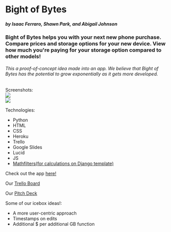 # **Bight of Bytes**
#### *by Isaac Ferraro, Shawn Park, and Abigail Johnson*


### Bight of Bytes helps you with your next new phone purchase. Compare prices and storage options for your new device. View how much you're paying for your storage option compared to other models!

###### This a proof-of-concept idea made into an app. We believe that Bight of Bytes has the potential to grow exponentially as it gets more developed. 

Screenshots:
<br>
<img src="https://i.imgur.com/nD9G3It.png">
<br>
<img src="https://i.imgur.com/i8ggoX1.png">

Technologies:
-   Python
-   HTML
-   CSS
-   Heroku
-   Trello
-   Google Slides
-   Lucid
-   JS
-  [Mathfilters(for calculations on Django template)](https://pypi.org/project/django-mathfilters/)

Check out the app [here!](https://bight-of-bytes.herokuapp.com/)

Our [Trello Board](https://trello.com/b/xRmt9PIV/bight-of-bytes)

Our [Pitch Deck](https://docs.google.com/presentation/d/1YDbV3SVLELO-hB_njetRAzgs3eehuN8egM2gUyePXj8/edit?usp=sharing)

Some of our icebox ideas!:
-   A more user-centric approach
-   Timestamps on edits
-   Additional $ per additional GB function